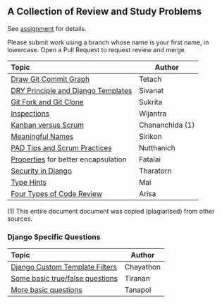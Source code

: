 ## A Collection of Review and Study Problems

See [assignment](https://cpske.github.io/ISP/assignment/problemset-assignment) for details.

Please submit work using a branch whose name is your first name, in lowercase. Open a Pull Request to request review and merge.

| Topic                                            | Author |
|:-------------------------------------------------|--------|
| [Draw Git Commit Graph](git-command/README.md)      | Tetach |
| [DRY Principle and Django Templates](dry-principle/README.md)| Sivanat |
| [Git Fork and Git Clone](git-fork-vs-git-clone/README.md)| Sukrita |
| [Inspections](inspection-review/README.md)          | Wijantra |
| [Kanban versus Scrum](kanban-vs-scrum/README.md)    | Chananchida (1) |
| [Meaningful Names](clean-code-meaningful-names/README.md) | Sirikon |
| [PAD Tips and Scrum Practices](pad-tips-and-scrum/README.md) | Nutthanich |
| [Properties](properties/README.md) for better encapsulation | Fatalai |
| [Security in Django](security-in-django/README.md)  | Tharatorn |
| [Type Hints](type-hints/README.md)                  | Mai  |
| [Four Types of Code Review](4-types-of-code-reviews/README.md) | Arisa  |


(1) This entire document document was copied (plagiarised) from other sources.

### Django Specific Questions


| Topic                                            | Author |
|:-------------------------------------------------|--------|
| [Django Custom Template Filters](custom-template-filters/README.md) | Chayathon |
| [Some basic true/false questions](basic-django/README.md) | Tiranan |
| [More basic questions](about-django/README.md) | Tanapol |
